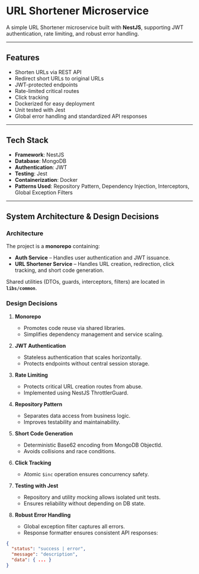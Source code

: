 # URL Shortener Microservice

A simple URL Shortener microservice built with **NestJS**, supporting JWT authentication, rate limiting, and robust error handling.

---

## Features

- Shorten URLs via REST API
- Redirect short URLs to original URLs
- JWT-protected endpoints
- Rate-limited critical routes
- Click tracking
- Dockerized for easy deployment
- Unit tested with Jest
- Global error handling and standardized API responses

---

## Tech Stack

- **Framework**: NestJS
- **Database**: MongoDB
- **Authentication**: JWT
- **Testing**: Jest
- **Containerization**: Docker
- **Patterns Used**: Repository Pattern, Dependency Injection, Interceptors, Global Exception Filters

---

## System Architecture & Design Decisions

### Architecture

The project is a **monorepo** containing:

- **Auth Service** – Handles user authentication and JWT issuance.
- **URL Shortener Service** – Handles URL creation, redirection, click tracking, and short code generation.

Shared utilities (DTOs, guards, interceptors, filters) are located in **`libs/common`**.

### Design Decisions

1. **Monorepo**
   - Promotes code reuse via shared libraries.
   - Simplifies dependency management and service scaling.

2. **JWT Authentication**
   - Stateless authentication that scales horizontally.
   - Protects endpoints without central session storage.

3. **Rate Limiting**
   - Protects critical URL creation routes from abuse.
   - Implemented using NestJS ThrottlerGuard.

4. **Repository Pattern**
   - Separates data access from business logic.
   - Improves testability and maintainability.

5. **Short Code Generation**
   - Deterministic Base62 encoding from MongoDB ObjectId.
   - Avoids collisions and race conditions.

6. **Click Tracking**
   - Atomic `$inc` operation ensures concurrency safety.

7. **Testing with Jest**
   - Repository and utility mocking allows isolated unit tests.
   - Ensures reliability without depending on DB state.

8. **Robust Error Handling**
   - Global exception filter captures all errors.
   - Response formatter ensures consistent API responses:

```json
{
  "status": "success | error",
  "message": "description",
  "data": { ... }
}
```